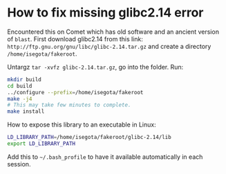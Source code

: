 # How to fix missing glibc2.14 error

Encountered this on Comet which has old software and an ancient version of `blast`. First download glibc2.14 from this link:
`http://ftp.gnu.org/gnu/libc/glibc-2.14.tar.gz` and create a directory `/home/isegota/fakeroot`.

Untargz `tar -xvfz glibc-2.14.tar.gz`, go into the folder. Run:
```sh
mkdir build
cd build
../configure --prefix=/home/isegota/fakeroot
make -j4
# This may take few minutes to complete.
make install
```

How to expose this library to an executable in Linux:

```sh
LD_LIBRARY_PATH=/home/isegota/fakeroot/glibc-2.14/lib
export LD_LIBRARY_PATH
```

Add this to `~/.bash_profile` to have it available automatically in each session.